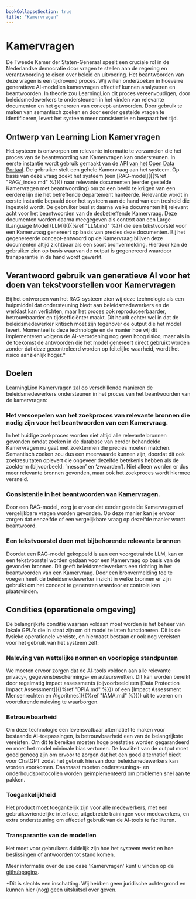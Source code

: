 ```yaml
---
bookCollapseSection: true
title: "Kamervragen"
---
```


# Kamervragen

De Tweede Kamer der Staten-Generaal speelt een cruciale rol in de Nederlandse democratie door vragen te stellen aan de regering en verantwoording te eisen over beleid en uitvoering. Het beantwoorden van deze vragen is een tijdrovend proces. Wij willen onderzoeken in hoeverre generatieve AI-modellen kamervragen effectief kunnen analyseren en beantwoorden. In theorie zou LearningLion dit proces vereenvoudigen, door beleidsmedewerkers te ondersteunen in het vinden van relevante documenten en het genereren van concept-antwoorden. Door gebruik te maken van semantisch zoeken en door eerder gestelde vragen te identificeren, levert het systeem meer consistentie en bespaart het tijd.

## Ontwerp van Learning Lion Kamervragen
Het systeem is ontworpen om relevante informatie te verzamelen die het proces van de beantwoording van Kamervragen kan ondersteunen. In eerste instantie wordt gebruik gemaakt van de [API van het Open Data Portaal](https://opendata.tweedekamer.nl/). De gebruiker stelt een gehele Kamervraag aan het systeem. Op basis van deze vraag zoekt het systeem (een [RAG-model]({{%ref "RAG/_index.md" %}})) naar relevante documenten (eerder gestelde Kamervragen met beantwoording) om zo een beeld te krijgen van een eerdere lijn die het betreffende departement hanteerde. Relevantie wordt in eerste instantie bepaald door het systeem aan de hand van een treshold die ingesteld wordt. De gebruiker beslist daarna welke documenten hij relevant acht voor het beantwoorden van de desbetreffende Kamervraag. Deze documenten worden daarna meegegeven als context aan een Large [Language Model (LLM)]({{%ref "LLM.md" %}}) die een tekstvoorstel voor een Kamervraag genereert op basis van precies deze documenten. Bij het gegenereerde concept-antwoord op de Kamervraag blijven deze documenten altijd zichtbaar als een soort bronvermelding. Hierdoor kan de gebruiker zien op basis waarvan de output is gegenereerd waardoor transparantie in de hand wordt gewerkt.

## Verantwoord gebruik van generatieve AI voor het doen van tekstvoorstellen voor Kamervragen
Bij het ontwerpen van het RAG-systeem zien wij deze technologie als een hulpmiddel dat ondersteuning biedt aan beleidsmedewerkers en de werklast kan verlichten, maar het proces ook reproduceerbaarder, betrouwbaarder en tijdsefficiënter maakt. Dit houdt echter wel in dat de beleidsmedewerker kritisch moet zijn tegenover de output die het model levert. Momenteel is deze technologie en de manier hoe wij dit implementeren volgens de AI-verordening nog geen hoog risico, maar als in de toekomst de antwoorden die het model genereert direct gebruikt worden zonder dat deze gecontroleerd worden op feitelijke waarheid, wordt het risico aanzienlijk hoger.* 

## Doelen 
LearningLion Kamervragen zal op verschillende manieren de beleidsmedewerkers ondersteunen in het proces van het beantwoorden van de kamervragen:

### Het versoepelen van het zoekproces van relevante bronnen die nodig zijn voor het beantwoorden van een Kamervraag. 
In het huidige zoekproces worden niet altijd alle relevante bronnen gevonden omdat zoeken in de database van eerder behandelde Kamervragen nu gaat met zoektermen die precies moeten matchen. Semantisch zoeken zou dus een meerwaarde kunnen zijn, doordat dit ook zoekresultaten oplevert die ongeveer dezelfde betekenis hebben als de zoekterm (bijvoorbeeld: ‘messen’ en ‘zwaarden’). Niet alleen worden er dus meer relevante bronnen gevonden, maar ook het zoekproces wordt hiermee versneld. 

### Consistentie in het beantwoorden van Kamervragen.
Door een RAG-model, zorg je ervoor dat eerder gestelde Kamervragen of vergelijkbare vragen worden gevonden. Op deze manier kan je ervoor zorgen dat eenzelfde of een vergelijkbare vraag op dezelfde manier wordt beantwoord.

### Een tekstvoorstel doen met bijbehorende relevante bronnen
Doordat een RAG-model gekoppeld is aan een voorgetrainde LLM, kan er een tekstvoorstel worden gedaan voor een Kamervraag op basis van de gevonden bronnen. Dit geeft beleidsmedewerkers een richting in het beantwoorden van een Kamervraag. Door een bronvermelding toe te voegen heeft de beleidsmedewerker inzicht in welke bronnen er zijn gebruikt om het concept te genereren waardoor er controle kan plaatsvinden. 

## Condities (operationele omgeving)
De belangrijkste conditie waaraan voldaan moet worden is het beheer van lokale GPU’s die in staat zijn om dit model te laten functioneren. Dit is de fysieke operationele vereiste, en hiernaast bestaan er ook nog vereisten voor het gebruik van het systeem zelf:

### Naleving van wettelijke normen en voorlopige standpunten
We moeten ervoor zorgen dat de AI-tools voldoen aan alle relevante privacy-, gegevensbeschermings- en auteurswetten. Dit kan worden bereikt door regelmatig impact assessments (bijvoorbeeld een [Data Protection Impact Assessment]({{%ref "DPIA.md" %}}) of een [Impact Assessment Mensenrechten en Algoritmes]({{%ref "IAMA.md" %}})) uit te voeren om voortdurende naleving te waarborgen.

### Betrouwbaarheid
Om deze technologie een levensvatbaar alternatief te maken voor bestaande AI-toepassingen, is betrouwbaarheid een van de belangrijkste vereisten. Om dit te bereiken moeten hoge prestaties worden gegarandeerd en moet het model minimale bias vertonen. De kwaliteit van de output moet goed genoeg zijn om ervoor te zorgen dat het een goed alternatief biedt voor ChatGPT zodat het gebruik hiervan door beleidsmedewerkers kan worden voorkomen. Daarnaast moeten ondersteunings- en onderhoudsprotocollen worden geïmplementeerd om problemen snel aan te pakken.

### Toegankelijkheid
Het product moet toegankelijk zijn voor alle medewerkers, met een gebruiksvriendelijke interface, uitgebreide trainingen voor medewerkers, en extra ondersteuning om effectief gebruik van de AI-tools te faciliteren.

### Transparantie van de modellen
Het moet voor gebruikers duidelijk zijn hoe het systeem werkt en hoe beslissingen of antwoorden tot stand komen. 

Meer informatie over de use case 'Kamervragen' kunt u vinden op de [githubpagina](https://github.com/SSC-ICT-Innovatie/LearningLion-kamervragen).

*Dit is slechts een inschatting. Wij hebben geen juridische achtergrond en kunnen hier (nog) geen uitsluitsel over geven.
